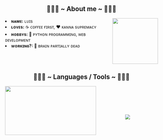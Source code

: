 <div>

<h2 align="center">🧙🏻‍♂️ ~ About me ~ 🧙🏻‍♂️</h2>
<img src="https://i.imgur.com/NCxOohk.gif" width="150" height="150" align="right">
<li>
<b>ɴᴀᴍᴇ:</b> ʟᴜɪs</li>
<li>
<b>ʟᴏᴠᴇs:</b> ☕️ ᴄᴏғғᴇᴇ ғɪʀsᴛ, ❤️ ᴋᴀɴɴᴀ sᴜᴘʀᴇᴍᴀᴄʏ</li>
<li>
<b>ʜᴏʙʙʏs:</b> 🐍 ᴘʏᴛʜᴏɴ ᴘʀᴏɢʀᴀᴍᴍɪɴɢ, ᴡᴇʙ ᴅᴇᴠᴇʟᴏᴘᴍᴇɴᴛ</li>
<li>
<b>ᴡᴏʀᴋɪɴɢ?:</b> 🧠 ʙʀᴀɪɴ ᴘᴀʀᴛɪᴀʟʟʏ ᴅᴇᴀᴅ
</li>
</div>
<br>
<br>
<br>
<div>
<h2 align="center">🧙🏻‍♂️ ~ Languages / Tools ~ 🧙🏻‍♂️</h2>
<img src="https://imgur.com/pubRaXq.gif" width="300" height="160" align="left">
<br>
<p align="center">
    <a href="https://www.python.org/"><img src="https://img.shields.io/badge/Python-white?style=for-the-badge&logo=python&logoColor=azure-blue" alt=""></a>
    <a href="https://www.mongodb.com/"><img src="https://img.shields.io/badge/MongoDB-4EA94B?style=for-the-badge&logo=mongodb&logoColor=white" alt="" srcset=""></a>
    <a href="https://git-scm.com/"><img src="https://img.shields.io/badge/Git-F05032?style=for-the-badge&logo=git&logoColor=white" alt="" srcset=""></a>
    </p><p align="center">
    <a href="https://developer.mozilla.org/en-US/docs/Web/HTML"><img src="https://img.shields.io/badge/HTML5-E34F26?style=for-the-badge&logo=html5&logoColor=white" alt="" srcset=""></a>
    <a href="https://guides.github.com/features/mastering-markdown/"><img src="https://img.shields.io/badge/Markdown-000000?style=for-the-badge&logo=markdown&logoColor=white" alt="" srcset=""></a></p>
    <p align="center"> <img src="https://visitor-badge-reloaded.herokuapp.com/badge?page_id=fnixdev.fnixdev&color=55acb7&style=for-the-badge&logo=Github"> </p>
  
</div>

